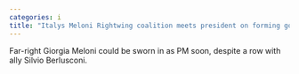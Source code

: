 ```yaml
---
categories: i
title: "Italys Meloni Rightwing coalition meets president on forming government"
---
```

Far-right Giorgia Meloni could be sworn in as PM soon, despite a row with ally Silvio Berlusconi.